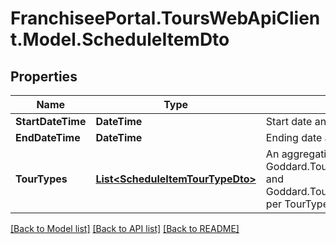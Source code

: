 # FranchiseePortal.ToursWebApiClient.Model.ScheduleItemDto

## Properties

Name | Type | Description | Notes
------------ | ------------- | ------------- | -------------
**StartDateTime** | **DateTime** | Start date and time of tour | [optional] 
**EndDateTime** | **DateTime** | Ending date and time of tour | [optional] 
**TourTypes** | [**List&lt;ScheduleItemTourTypeDto&gt;**](ScheduleItemTourTypeDto.md) | An aggregation over Goddard.ToursWebApi.Dtos.ScheduleItemTourTypeDto.SlotsAvailable   and Goddard.ToursWebApi.Dtos.ScheduleItemTourTypeDto.AttendeeCount, per TourType | [optional] 

[[Back to Model list]](../README.md#documentation-for-models) [[Back to API list]](../README.md#documentation-for-api-endpoints) [[Back to README]](../README.md)

